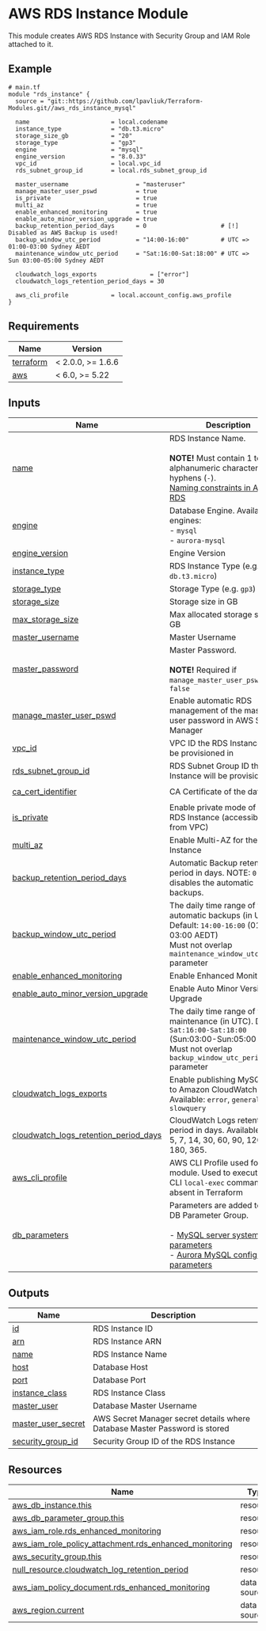 # AWS RDS Instance Module

This module creates AWS RDS Instance with Security Group and IAM Role attached to it.

<!-- Next block is generated by terraform-docs following .terraform-docs.yml config -->
<!-- BEGIN_TF_DOCS -->
## Example

```hcl
# main.tf
module "rds_instance" {
  source = "git::https://github.com/lpavliuk/Terraform-Modules.git//aws_rds_instance_mysql"

  name                       = local.codename
  instance_type              = "db.t3.micro"
  storage_size_gb            = "20"
  storage_type               = "gp3"
  engine                     = "mysql"
  engine_version             = "8.0.33"
  vpc_id                     = local.vpc_id
  rds_subnet_group_id        = local.rds_subnet_group_id

  master_username                   = "masteruser"
  manage_master_user_pswd           = true
  is_private                        = true
  multi_az                          = true
  enable_enhanced_monitoring        = true
  enable_auto_minor_version_upgrade = true
  backup_retention_period_days      = 0                     # [!] Disabled as AWS Backup is used!
  backup_window_utc_period          = "14:00-16:00"         # UTC => 01:00-03:00 Sydney AEDT
  maintenance_window_utc_period     = "Sat:16:00-Sat:18:00" # UTC => Sun 03:00-05:00 Sydney AEDT

  cloudwatch_logs_exports               = ["error"]
  cloudwatch_logs_retention_period_days = 30

  aws_cli_profile            = local.account_config.aws_profile
}
```

## Requirements

| Name | Version |
|------|---------|
| <a name="requirement_terraform"></a> [terraform](#requirement\_terraform) | < 2.0.0, >= 1.6.6 |
| <a name="requirement_aws"></a> [aws](#requirement\_aws) | < 6.0, >= 5.22 |

## Inputs

| Name | Description | Type | Default | Required |
|------|-------------|------|---------|:--------:|
| <a name="input_name"></a> [name](#input\_name) | RDS Instance Name.<br><br>**NOTE!**  Must contain 1 to 63 alphanumeric characters or hyphens (`-`).<br>[Naming constraints in Amazon RDS](https://docs.aws.amazon.com/AmazonRDS/latest/UserGuide/CHAP_Limits.html#RDS_Limits.Constraints) | `string` | n/a | yes |
| <a name="input_engine"></a> [engine](#input\_engine) | Database Engine. Available engines:<br>  - `mysql`<br>  - `aurora-mysql` | `string` | `"mysql"` | no |
| <a name="input_engine_version"></a> [engine\_version](#input\_engine\_version) | Engine Version | `string` | `"8.0.28"` | no |
| <a name="input_instance_type"></a> [instance\_type](#input\_instance\_type) | RDS Instance Type (e.g. `db.t3.micro`) | `string` | n/a | yes |
| <a name="input_storage_type"></a> [storage\_type](#input\_storage\_type) | Storage Type (e.g. `gp3`) | `string` | n/a | yes |
| <a name="input_storage_size"></a> [storage\_size](#input\_storage\_size) | Storage size in GB | `number` | `20` | no |
| <a name="input_max_storage_size"></a> [max\_storage\_size](#input\_max\_storage\_size) | Max allocated storage size in GB | `number` | `40` | no |
| <a name="input_master_username"></a> [master\_username](#input\_master\_username) | Master Username | `string` | n/a | yes |
| <a name="input_master_password"></a> [master\_password](#input\_master\_password) | Master Password.<br><br>**NOTE!** Required if `manage_master_user_pswd` is `false` | `string` | `null` | no |
| <a name="input_manage_master_user_pswd"></a> [manage\_master\_user\_pswd](#input\_manage\_master\_user\_pswd) | Enable automatic RDS management of the master user password in AWS Secret Manager | `bool` | n/a | yes |
| <a name="input_vpc_id"></a> [vpc\_id](#input\_vpc\_id) | VPC ID the RDS Instance will be provisioned in | `string` | n/a | yes |
| <a name="input_rds_subnet_group_id"></a> [rds\_subnet\_group\_id](#input\_rds\_subnet\_group\_id) | RDS Subnet Group ID the RDS Instance will be provisioned in | `string` | n/a | yes |
| <a name="input_ca_cert_identifier"></a> [ca\_cert\_identifier](#input\_ca\_cert\_identifier) | CA Certificate of the database | `string` | `"rds-ca-rsa4096-g1"` | no |
| <a name="input_is_private"></a> [is\_private](#input\_is\_private) | Enable private mode of the RDS Instance (accessible only from VPC) | `bool` | n/a | yes |
| <a name="input_multi_az"></a> [multi\_az](#input\_multi\_az) | Enable Multi-AZ for the RDS Instance | `bool` | n/a | yes |
| <a name="input_backup_retention_period_days"></a> [backup\_retention\_period\_days](#input\_backup\_retention\_period\_days) | Automatic Backup retention period in days. NOTE: `0` days disables the automatic backups. | `number` | `7` | no |
| <a name="input_backup_window_utc_period"></a> [backup\_window\_utc\_period](#input\_backup\_window\_utc\_period) | The daily time range of the automatic backups (in UTC). Default: `14:00-16:00` (01:00-03:00 AEDT)<br>Must not overlap `maintenance_window_utc_period` parameter | `string` | `"14:00-16:00"` | no |
| <a name="input_enable_enhanced_monitoring"></a> [enable\_enhanced\_monitoring](#input\_enable\_enhanced\_monitoring) | Enable Enhanced Monitoring | `bool` | `false` | no |
| <a name="input_enable_auto_minor_version_upgrade"></a> [enable\_auto\_minor\_version\_upgrade](#input\_enable\_auto\_minor\_version\_upgrade) | Enable Auto Minor Version Upgrade | `bool` | `false` | no |
| <a name="input_maintenance_window_utc_period"></a> [maintenance\_window\_utc\_period](#input\_maintenance\_window\_utc\_period) | The daily time range of the maintenance (in UTC). Default: `Sat:16:00-Sat:18:00` (Sun:03:00-Sun:05:00 AEDT)<br>Must not overlap `backup_window_utc_period` parameter | `string` | `"Sat:16:00-Sat:18:00"` | no |
| <a name="input_cloudwatch_logs_exports"></a> [cloudwatch\_logs\_exports](#input\_cloudwatch\_logs\_exports) | Enable publishing MySQL logs to Amazon CloudWatch Logs. Available: `error`, `general` and `slowquery` | `list(string)` | `[]` | no |
| <a name="input_cloudwatch_logs_retention_period_days"></a> [cloudwatch\_logs\_retention\_period\_days](#input\_cloudwatch\_logs\_retention\_period\_days) | CloudWatch Logs retention period in days. Available: 1, 3, 5, 7, 14, 30, 60, 90, 120, 150, 180, 365. | `number` | `30` | no |
| <a name="input_aws_cli_profile"></a> [aws\_cli\_profile](#input\_aws\_cli\_profile) | AWS CLI Profile used for this module. Used to execute AWS CLI `local-exec` commands absent in Terraform | `string` | `null` | no |
| <a name="input_db_parameters"></a> [db\_parameters](#input\_db\_parameters) | Parameters are added to the DB Parameter Group.<br><br>- [MySQL server system parameters](https://dev.mysql.com/doc/refman/8.0/en/server-system-variables.html)<br>- [Aurora MySQL configuration parameters](https://docs.aws.amazon.com/AmazonRDS/latest/AuroraUserGuide/AuroraMySQL.Reference.ParameterGroups.html) | <pre>list(object({<br>    name  = string<br>    value = string<br>  }))</pre> | `[]` | no |

## Outputs

| Name | Description |
|------|-------------|
| <a name="output_id"></a> [id](#output\_id) | RDS Instance ID |
| <a name="output_arn"></a> [arn](#output\_arn) | RDS Instance ARN |
| <a name="output_name"></a> [name](#output\_name) | RDS Instance Name |
| <a name="output_host"></a> [host](#output\_host) | Database Host |
| <a name="output_port"></a> [port](#output\_port) | Database Port |
| <a name="output_instance_class"></a> [instance\_class](#output\_instance\_class) | RDS Instance Class |
| <a name="output_master_user"></a> [master\_user](#output\_master\_user) | Database Master Username |
| <a name="output_master_user_secret"></a> [master\_user\_secret](#output\_master\_user\_secret) | AWS Secret Manager secret details where Database Master Password is stored |
| <a name="output_security_group_id"></a> [security\_group\_id](#output\_security\_group\_id) | Security Group ID of the RDS Instance |

## Resources

| Name | Type |
|------|------|
| [aws_db_instance.this](https://registry.terraform.io/providers/hashicorp/aws/latest/docs/resources/db_instance) | resource |
| [aws_db_parameter_group.this](https://registry.terraform.io/providers/hashicorp/aws/latest/docs/resources/db_parameter_group) | resource |
| [aws_iam_role.rds_enhanced_monitoring](https://registry.terraform.io/providers/hashicorp/aws/latest/docs/resources/iam_role) | resource |
| [aws_iam_role_policy_attachment.rds_enhanced_monitoring](https://registry.terraform.io/providers/hashicorp/aws/latest/docs/resources/iam_role_policy_attachment) | resource |
| [aws_security_group.this](https://registry.terraform.io/providers/hashicorp/aws/latest/docs/resources/security_group) | resource |
| [null_resource.cloudwatch_log_retention_period](https://registry.terraform.io/providers/hashicorp/null/latest/docs/resources/resource) | resource |
| [aws_iam_policy_document.rds_enhanced_monitoring](https://registry.terraform.io/providers/hashicorp/aws/latest/docs/data-sources/iam_policy_document) | data source |
| [aws_region.current](https://registry.terraform.io/providers/hashicorp/aws/latest/docs/data-sources/region) | data source |
<!-- END_TF_DOCS -->